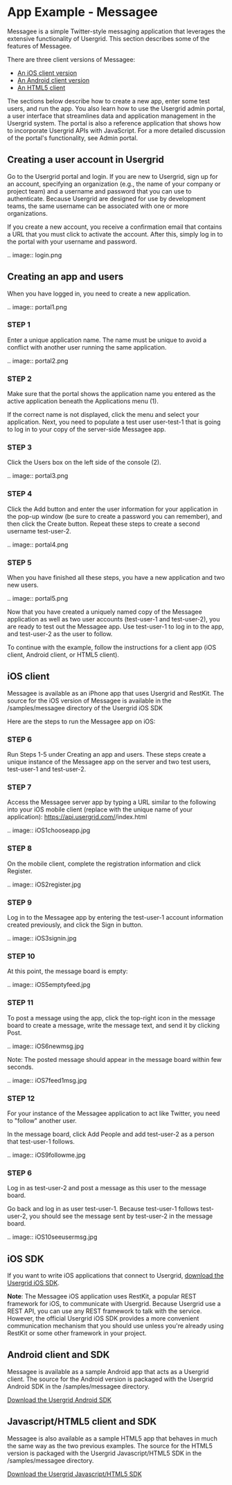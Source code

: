 # App Example - Messagee

Messagee is a simple Twitter-style messaging application that leverages the extensive functionality of Usergrid. This section describes some of the features of Messagee.

There are three client versions of Messagee:

* [An iOS client version](https://github.com/apigee/usergrid-sample-ios-messagee)
* [An Android client version](https://github.com/apigee/usergrid-sample-android-messagee)
* [An HTML5 client](https://github.com/apigee/usergrid-sample-html5-messagee)

The sections below describe how to create a new app, enter some test users, and run the app. You also learn how to use the Usergrid admin portal, a user interface that streamlines data and application management in the Usergrid system. The portal is also a reference application that shows how to incorporate Usergrid APIs with JavaScript. For a more detailed discussion of the portal's functionality, see Admin portal.

## Creating a user account in Usergrid

Go to the Usergrid portal and login. If you are new to Usergrid, sign up for an account, specifying an organization (e.g., the name of your company or project team) and a username and password that you can use to authenticate. Because Usergrid are designed for use by development teams, the same username can be associated with one or more organizations.

If you create a new account, you receive a confirmation email that contains a URL that you must click to activate the account. After this, simply log in to the portal with your username and password.

.. image:: login.png

## Creating an app and users

When you have logged in, you need to create a new application.

.. image:: portal1.png

### STEP 1

Enter a unique application name. The name must be unique to avoid a conflict with another user running the same application.

.. image:: portal2.png

### STEP 2 

Make sure that the portal shows the application name you entered as the active application beneath the Applications menu (1).

If the correct name is not displayed, click the menu and select your application. Next, you need to populate a test user user-test-1 that is going to log in to your copy of the server-side Messagee app.

### STEP 3

Click the Users box on the left side of the console (2).

.. image:: portal3.png

### STEP 4

Click the Add button and enter the user information for your application in the pop-up window (be sure to create a password you can remember), and then click the Create button. Repeat these steps to create a second username test-user-2.

.. image:: portal4.png

### STEP 5

When you have finished all these steps, you have a new application and two new users.

.. image:: portal5.png

Now that you have created a uniquely named copy of the Messagee application as well as two user accounts (test-user-1 and test-user-2), you are ready to test out the Messagee app. Use test-user-1 to log in to the app, and test-user-2 as the user to follow.

To continue with the example, follow the instructions for a client app (iOS client, Android client, or HTML5 client).

## iOS client

Messagee is available as an iPhone app that uses Usergrid and RestKit. The source for the iOS version of Messagee is available in the /samples/messagee directory of the Usergrid iOS SDK

Here are the steps to run the Messagee app on iOS:

### STEP 6

Run Steps 1-5 under Creating an app and users. These steps create a unique instance of the Messagee app on the server and two test users, test-user-1 and test-user-2.

### STEP 7

Access the Messagee server app by typing a URL similar to the following into your iOS mobile client (replace <Messagee> with the unique name of your application):
https://api.usergrid.com/<Messagee>/index.html

.. image:: iOS1chooseapp.jpg

### STEP 8

On the mobile client, complete the registration information and click Register.

.. image:: iOS2register.jpg

### STEP 9

Log in to the Messagee app by entering the test-user-1 account information created previously, and click the Sign in button.

.. image:: iOS3signin.jpg

### STEP 10 

At this point, the message board is empty:

.. image:: iOS5emptyfeed.jpg

### STEP 11 

To post a message using the app, click the top-right icon in the message board to create a message, write the message text, and send it by clicking Post.

.. image:: iOS6newmsg.jpg

Note: The posted message should appear in the message board within few seconds.

.. image:: iOS7feed1msg.jpg

### STEP 12 

For your instance of the Messagee application to act like Twitter, you need to "follow" another user.

In the message board, click Add People and add test-user-2 as a person that test-user-1 follows.

.. image:: iOS9followme.jpg

### STEP 6

Log in as test-user-2 and post a message as this user to the message board.

Go back and log in as user test-user-1.
Because test-user-1 follows test-user-2, you should see the message sent by test-user-2 in the message board.

.. image:: iOS10seeusermsg.jpg

## iOS SDK

If you want to write iOS applications that connect to Usergrid, [download the Usergrid iOS SDK](https://github.com/apache/incubator-usergrid/tree/master/sdks/ios).

__Note__: The Messagee iOS application uses RestKit, a popular REST framework for iOS, to communicate with Usergrid. Because Usergrid use a REST API, you can use any REST framework to talk with the service. However, the official Usergrid iOS SDK provides a more convenient communication mechanism that you should use unless you're already using RestKit or some other framework in your project.

## Android client and SDK
Messagee is available as a sample Android app that acts as a Usergrid client. The source for the Android version is packaged with the Usergrid Android SDK in the /samples/messagee directory.

[Download the Usergrid Android SDK](https://github.com/apache/incubator-usergrid/tree/master/sdks/android)

## Javascript/HTML5 client and SDK
Messagee is also available as a sample HTML5 app that behaves in much the same way as the two previous examples. The source for the HTML5 version is packaged with the Usergrid Javascript/HTML5 SDK in the /samples/messagee directory.

[Download the Usergrid Javascript/HTML5 SDK](https://github.com/apache/incubator-usergrid/tree/master/sdks/html5-javascript)
